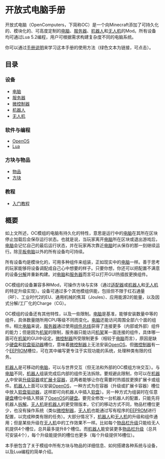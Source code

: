 # 开放式电脑手册

开放式电脑（OpenComputers，下简称OC）是一个向Minecraft添加了可持久化的、模块化的、可高度定制的[电脑](general/computer.md)、[服务器](item/server1.md)、[机器人](block/robot.md)和[无人机](item/drone.md)的Mod。所有设备均可通过Lua 5.2编程，用户可根据需求构建复杂度不同的电脑系统。

你可以通过[手册说明](item/manual.md)来学习这本手册的使用方法（绿色文本为链接，可点击）。

## 目录

### 设备
- [电脑](general/computer.md)
- [服务器](item/server1.md)
- [微控制器](block/microcontroller.md)
- [机器人](block/robot.md)
- [无人机](item/drone.md)

### 软件与编程
- [OpenOS](general/openOS.md)
- [Lua](general/lua.md)

### 方块与物品
- [物品](item/index.md)
- [方块](block/index.md)

### 教程
- [入门教程](general/quickstart.md)

## 概要

如上文所述，OC模组的电脑有持久化的特性，意思是运行中的[电脑](general/computer.md)在其所在区块停止加载后会保存运行状态。也就是说，当玩家离开[电脑](general/computer.md)所在区块或退出游戏后，[电脑](general/computer.md)会记忆自己的最后运行状态，并在玩家再次靠近[电脑](general/computer.md)时从保存的那一刻继续运行。除[平板电脑](item/tablet.md)以外的所有设备均可持续。  

所有设备均是模块化的，可用多种组件来组装，正如现实中的[电脑](general/computer.md)一样。善于思考的玩家能够将设备调配成自己心中想要的样子。只要你想，你还可以把配置不满意的设备[分解](block/disassembler.md)并重新构建。对[电脑](general/computer.md)和[服务器](item/server1.md)而言可以打开GUI热插拔更换组件。

OC模组的设备兼容多种Mod，可操作方块与实体（通过[适配器](block/adapter.md)或[机器人](block/robot.md)和[无人机](item/drone.md)的特定升级实现）。设备可通过多个其他模组供能，包括但不限于红石通量（RF）、工业时代2的EU、通用机械的焦耳（Joules）、应用能源2的能量，以及因式分解/工厂化的Charge（CG）。

OC模组的设备还有其他特性，以及一些限制。[电脑](general/computer.md)是基准，能够安装数量中等的组件，具体数量随所用CPU等级不同而变化。[电脑](general/computer.md)还能访问周围全部六个面的组件。相比[电脑](general/computer.md)来说，[服务器](item/server1.md)通过使用[组件总线](item/componentBus1.md)获得了连接更多（内部或外部）组件的能力；但是因为[机架](block/rack.md)的限制，服务器只能访问[机架](block/rack.md)某一面连接的组件，具体哪一面可在[机架](block/rack.md)的GUI中设定。[微控制器](block/microcontroller.md)所受限制更多（相较于[电脑](general/computer.md)而言），原因是缺少[硬盘](item/hdd1.md)和[软盘驱动器](block/diskDrive.md)槽位，意味着[微控制器](block/microcontroller.md)上无法安装[OpenOS](general/openOS.md)。但[微控制器](block/microcontroller.md)有一个[EEPROM](item/eeprom.md)槽位，可在其中编写更专注于实现功能的系统，处理种类有限的任务。

[机器人](block/robot.md)是可移动的[电脑](general/computer.md)，可以与世界交互（但无法和外部的OC模组方块交互）。与[电脑](general/computer.md)不同，[机器人](block/robot.md)组装完成后内部的组件无法拆除。要规避此限制，你可以在[机器人](block/robot.md)中安装[升级容器](item/upgradeContainer1.md)或[扩展卡容器](item/cardContainer1.md)，这两者能够让你在需要时热插拔更换扩展卡或组件。[机器人](block/robot.md)上面可以安装[OpenOS](general/openOS.md)，一种方式为在容器（升级或扩展卡容器）槽位中放入[软盘驱动器](block/diskDrive.md)，这样即可向机器人中插入[软盘](item/floppy.md)）。另一种方式为组装时在任意[硬盘](item/hdd1.md)槽位中插入预装了[OpenOS](general/openOS.md)的[硬盘](item/hdd1.md)。要完全修改一台机器人的配置，只能先将机器人[拆解](block/disassembler.md)。[无人机](item/drone.md)是[机器人](block/robot.md)的更受限版本，它们的移动方式不同，物品栏槽位更少，也没有操作系统（类似[微控制器](block/microcontroller.md)，[无人机](item/drone.md)也能通过写有程序的[EEPROM](item/eeprom.md)进行配置，以完成种类有限的任务）。大部分情况下，[机器人](block/robot.md)和[无人机](item/drone.md)的升级和组件通用；但是某些升级在[无人机](item/drone.md)中的工作效果不一样。比如每个[物品栏升级](item/inventoryUpgrade.md)只能给无人机提供4个槽位，总共最多提升8个槽位。而[机器人](block/robot.md)能安装更多[物品栏升级](item/inventoryUpgrade.md)（总共可安装4个），每个升级能提供的槽位也更多（每个升级提供16槽位）。

本手册包含了关于模组中所有方块与物品的详细信息、如何搭建各种系统与设备，以及Lua编程的简单介绍。
